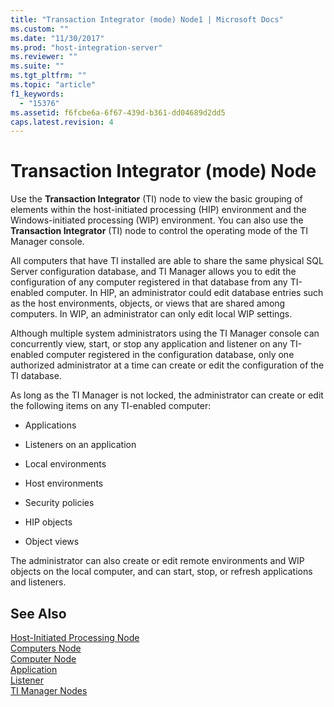 ```yaml
---
title: "Transaction Integrator (mode) Node1 | Microsoft Docs"
ms.custom: ""
ms.date: "11/30/2017"
ms.prod: "host-integration-server"
ms.reviewer: ""
ms.suite: ""
ms.tgt_pltfrm: ""
ms.topic: "article"
f1_keywords: 
  - "15376"
ms.assetid: f6fcbe6a-6f67-439d-b361-dd04689d2dd5
caps.latest.revision: 4
---
```

# Transaction Integrator (mode) Node
Use the **Transaction Integrator** (TI) node to view the basic grouping of elements within the host-initiated processing (HIP) environment and the Windows-initiated processing (WIP) environment. You can also use the **Transaction Integrator** (TI) node to control the operating mode of the TI Manager console.  
  
 All computers that have TI installed are able to share the same physical SQL Server configuration database, and TI Manager allows you to edit the configuration of any computer registered in that database from any TI-enabled computer. In HIP, an administrator could edit database entries such as the host environments, objects, or views that are shared among computers. In WIP, an administrator can only edit local WIP settings.  
  
 Although multiple system administrators using the TI Manager console can concurrently view, start, or stop any application and listener on any TI-enabled computer registered in the configuration database, only one authorized administrator at a time can create or edit the configuration of the TI database.  
  
 As long as the TI Manager is not locked, the administrator can create or edit the following items on any TI-enabled computer:  
  
-   Applications  
  
-   Listeners on an application  
  
-   Local environments  
  
-   Host environments  
  
-   Security policies  
  
-   HIP objects  
  
-   Object views  
  
 The administrator can also create or edit remote environments and WIP objects on the local computer, and can start, stop, or refresh applications and listeners.  
  
## See Also  
 [Host-Initiated Processing Node](../core/host-initiated-processing-node1.md)   
 [Computers Node](../core/computers-node1.md)   
 [Computer Node](../core/computer-node2.md)   
 [Application](../core/application2.md)   
 [Listener](../core/listener1.md)   
 [TI Manager Nodes](../core/ti-manager-nodes1.md)